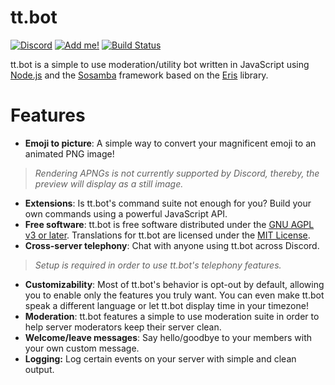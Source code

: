 <!--
Copyright (C) 2022 tt.bot dev team
 
This file is part of tt.bot.
 
tt.bot is free software: you can redistribute it and/or modify
it under the terms of the GNU Affero General Public License as published by
the Free Software Foundation, either version 3 of the License, or
(at your option) any later version.
 
tt.bot is distributed in the hope that it will be useful,
but WITHOUT ANY WARRANTY; without even the implied warranty of
MERCHANTABILITY or FITNESS FOR A PARTICULAR PURPOSE.  See the
GNU Affero General Public License for more details.
 
You should have received a copy of the GNU Affero General Public License
along with tt.bot.  If not, see <http://www.gnu.org/licenses/>.
-->
# tt.bot 
[![Discord][discord shield]][discord invite] [![Add me!][tt.bot add shield]][tt.bot invite]
[![Build Status][gh shield]][gh]

tt.bot is a simple to use moderation/utility bot written in JavaScript using [Node.js] and the [Sosamba] framework based on the [Eris] library.

# Features
- **Emoji to picture**: A simple way to convert your magnificent emoji to an animated PNG image!
> *Rendering APNGs is not currently supported by Discord, thereby, the preview will display as a still image.*
- **Extensions**: Is tt.bot's command suite not enough for you? Build your own commands using a powerful JavaScript API.
- **Free software**: tt.bot is free software distributed under the [GNU AGPL v3 or later](./LICENSE). Translations for tt.bot are licensed under the [MIT License][language-license].
- **Cross-server telephony**: Chat with anyone using tt.bot across Discord.
> *Setup is required in order to use tt.bot's telephony features.*
- **Customizability**: Most of tt.bot's behavior is opt-out by default, allowing you to enable only the features you truly want. You can even make tt.bot speak a different language or let tt.bot display time in your timezone!
- **Moderation**: tt.bot features a simple to use moderation suite in order to help server moderators keep their server clean.
- **Welcome/leave messages**: Say hello/goodbye to your members with your own custom message.
- **Logging:** Log certain events on your server with simple and clean output.



[discord shield]: https://discordapp.com/api/guilds/195865382039453697/widget.png?style=shield
[discord invite]: https://discord.gg/pGN5dMq
[tt.bot add shield]: https://img.shields.io/badge/tt.bot-add%20to%20your%20server-008800.svg
[tt.bot invite]: https://discordapp.com/oauth2/authorize?scope=bot&client_id=195506253806436353
[gh shield]: https://github.com/tt-bot-dev/tt.bot/workflows/lint/badge.svg
[gh]: https://github.com/tt-bot-dev/tt.bot/actions
[Node.js]: https://nodejs.org
[Eris]: https://github.com/abalabahaha/eris
[Sosamba]: https://github.com/tt-bot-dev/sosamba
[language-license]: https://github.com/tt-bot-dev/languages/blob/master/LICENSE
